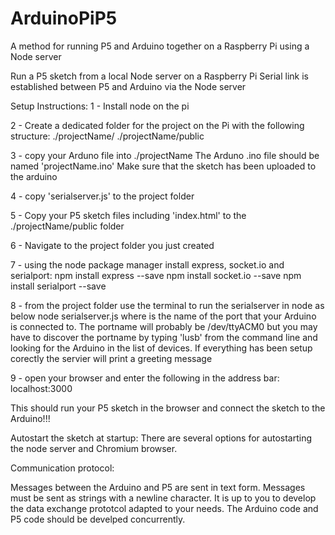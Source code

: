 # ArduinoPiP5
A method for running P5 and Arduino together on a Raspberry Pi using a Node server

Run a P5 sketch from a local Node server on a Raspberry Pi
Serial link is established between P5 and Arduino via the Node server

Setup Instructions:
1 - Install node on the pi

2 - Create a dedicated folder for the project on the Pi with the following structure:
./projectName/
./projectName/public

3 - copy your Arduno file into ./projectName 
The Arduno .ino file should be named 'projectName.ino'
Make sure that the sketch has been uploaded to the arduino

4 - copy 'serialserver.js' to the project folder

5 - Copy your P5 sketch files including 'index.html' to the ./projectName/public folder

6 - Navigate to the project folder you just created

7 - using the node package manager install express, socket.io and serialport:
npm install express --save
npm install socket.io --save
npm install serialport --save

8 - from the project folder use the terminal to run the serialserver in node as below
node serialserver.js <portname>
where <portname> is the name of the port that your Arduino is connected to.
The portname will probably be /dev/ttyACM0 but you may have to discover the portname by typing 'lusb' from the command line and looking for the Arduino in the list of devices.
If everything has been setup corectly the servier will print a greeting message

9 - open your browser and enter the following in the address bar:
localhost:3000

This should run your P5 sketch in the browser and connect the sketch to the Arduino!!!

Autostart the sketch at startup:
There are several options for autostarting the node server and Chromium browser.

Communication protocol:

Messages between the Arduino and P5 are sent in text form. 
Messages must be sent as strings with a newline character. It is up to you to develop the data exchange prototcol adapted to your needs.
The Arduino code and P5 code should be develped concurrently.








